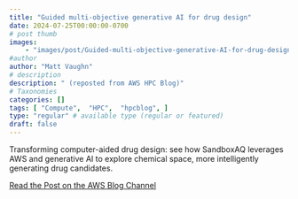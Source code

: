 ```yaml
---
title: "Guided multi-objective generative AI for drug design"
date: 2024-07-25T00:00:00-0700
# post thumb
images:
    - "images/post/Guided-multi-objective-generative-AI-for-drug-design-1120x630.png"
#author
author: "Matt Vaughn"
# description
description: " (reposted from AWS HPC Blog)"
# Taxonomies
categories: []
tags: [ "Compute",  "HPC",  "hpcblog", ]
type: "regular" # available type (regular or featured)
draft: false
---
```


Transforming computer-aided drug design: see how SandboxAQ leverages AWS and generative AI to explore chemical space, more intelligently generating drug candidates.

<a href="https://aws.amazon.com/blogs/hpc/guided-multi-objective-generative-ai-for-drug-design/" class="btn btn-primary btn-lg active" role="button" aria-pressed="true" style="margin-top: 8px;">Read the Post on the AWS Blog Channel</a>